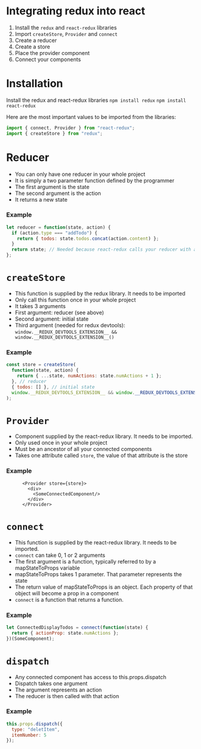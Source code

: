 # Integrating redux into react

1. Install the `redux` and `react-redux` libraries
2. Import `createStore`, `Provider` and `connect`
3. Create a reducer
4. Create a store
5. Place the provider component
6. Connect your components

# Installation

Install the redux and react-redux libraries
`npm install redux`
`npm install react-redux`

Here are the most important values to be imported from the libraries:

```javascript
import { connect, Provider } from "react-redux";
import { createStore } from "redux";
```

# Reducer

- You can only have one reducer in your whole project
- It is simply a two parameter function defined by the programmer
- The first argument is the state
- The second argument is the action
- It returns a new state

### Example

```javascript
let reducer = function(state, action) {
  if (action.type === "addTodo") {
    return { todos: state.todos.concat(action.content) };
  }
  return state; // Needed because react-redux calls your reducer with an @@init action
};
```

# `createStore`

- This function is supplied by the redux library. It needs to be imported
- Only call this function once in your whole project
- It takes 3 arguments
- First argument: reducer (see above)
- Second argument: initial state
- Third argument (needed for redux devtools): `window.__REDUX_DEVTOOLS_EXTENSION__ && window.__REDUX_DEVTOOLS_EXTENSION__()`

### Example

```javascript
const store = createStore(
  function(state, action) {
    return { ...state, numActions: state.numActions + 1 };
  }, // reducer
  { todos: [] }, // initial state
  window.__REDUX_DEVTOOLS_EXTENSION__ && window.__REDUX_DEVTOOLS_EXTENSION__()
);
```

# `Provider`

- Component supplied by the react-redux library. It needs to be imported.
- Only used once in your whole project
- Must be an ancestor of all your connected components
- Takes one attribute called `store`, the value of that attribute is the store

### Example

```JSX
      <Provider store={store}>
        <div>
          <SomeConnectedComponent/>
        </div>
      </Provider>

```

# `connect`

- This function is supplied by the react-redux library. It needs to be imported.
- `connect` can take 0, 1 or 2 arguments
- The first argument is a function, typically referred to by a mapStateToProps variable
- mapStateToProps takes 1 parameter. That parameter represents the state
- The return value of mapStateToProps is an object. Each property of that object will become a prop in a component
- `connect` is a function that returns a function.

### Example

```javascript
let ConnectedDisplayTodos = connect(function(state) {
  return { actionProp: state.numActions };
})(SomeComponent);
```

# `dispatch`

- Any connected component has access to this.props.dispatch
- Dispatch takes one argument
- The argument represents an action
- The reducer is then called with that action

### Example

```javascript
this.props.dispatch({
  type: "deletItem",
  itemNumber: 5
});
```
